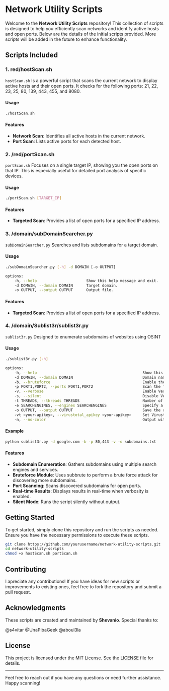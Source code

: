 # Network Utility Scripts

Welcome to the **Network Utility Scripts** repository! This collection of scripts is designed to help you efficiently scan networks and identify active hosts and open ports. Below are the details of the initial scripts provided. More scripts will be added in the future to enhance functionality.

## Scripts Included

### 1. red/hostScan.sh

`hostScan.sh` Is a powerful script that scans the current network to display active hosts and their open ports. It checks for the following ports: 21, 22, 23, 25, 80, 139, 443, 455, and 8080.

#### Usage

```bash
./hostScan.sh
```

#### Features

- **Network Scan**: Identifies all active hosts in the current network.
- **Port Scan**: Lists active ports for each detected host.

### 2. /red/portScan.sh

`portScan.sh` Focuses on a single target IP, showing you the open ports on that IP. This is especially useful for detailed port analysis of specific devices.

#### Usage

```bash
./portScan.sh [TARGET_IP]
```

#### Features

- **Targeted Scan**: Provides a list of open ports for a specified IP address.

### 3. /domain/subDomainSearcher.py

`subDomainSearcher.py` Searches and lists subdomains for a target domain.

#### Usage

```bash
./subDomainSearcher.py [-h] -d DOMAIN [-o OUTPUT]

options:
    -h, --help                      Show this help message and exit.
    -d DOMAIN, --domain DOMAIN      Target domain.
    -o OUTPUT, --output OUTPUT      Output file.
```

#### Features

- **Targeted Scan**: Provides a list of open ports for a specified IP address.

### 4. /domain/Sublist3r/sublist3r.py

`sublist3r.py` Designed to enumerate subdomains of websites using OSINT

#### Usage

```bash
./sublist3r.py [-h] 

options:
    -h, --help                                               Show this help message and exit.
    -d DOMAIN, --domain DOMAIN                               Domain name to enumerate it\'s subdomains. Required=True
    -b, --bruteforce                                         Enable the subbrute bruteforce module. Default=False
    -p PORT1,PORT2, --ports PORT1,PORT2                      Scan the found subdomains against specified tcp ports
    -v, --verbose                                            Enable Verbosity and display results in realtime. Default=False
    -s, --silent                                             Disable Verbosity and run the script silently. Default=False
    -t THREADS, --threads THREADS                            Number of threads to use for subbrute bruteforce. Type=int. Default=30
    -e SEARCHENGINES, --engines SEARCHENGINES                Specify a comma-separated list of search engines
    -o OUTPUT, --output OUTPUT                               Save the results to text file
    -vt <your-apikey>, --virustotal_apikey <your-apikey>     Set Virustotal API Key.
    -n, --no-color                                           Output without color. Default=False
```

#### Example
```bash
python sublist3r.py -d google.com -b -p 80,443 -v -o subdomains.txt
```

#### Features
- **Subdomain Enumeration**: Gathers subdomains using multiple search engines and services.
- **Bruteforce Module**: Uses subbrute to perform a brute force attack for discovering more subdomains.
- **Port Scanning**: Scans discovered subdomains for open ports.
- **Real-time Results**: Displays results in real-time when verbosity is enabled.
- **Silent Mode**: Runs the script silently without output.

## Getting Started

To get started, simply clone this repository and run the scripts as needed. Ensure you have the necessary permissions to execute these scripts.

```bash
git clone https://github.com/yourusername/network-utility-scripts.git
cd network-utility-scripts
chmod +x hostScan.sh portScan.sh
```

## Contributing

I apreciate any contributions! If you have ideas for new scripts or improvements to existing ones, feel free to fork the repository and submit a pull request.

## Acknowledgments

These scripts are created and maintained by **Shevanio**. Special thanks to: 

@s4vitar
@UnaPibaGeek
@aboul3la

## License

This project is licensed under the MIT License. See the [LICENSE](LICENSE) file for details.

---

Feel free to reach out if you have any questions or need further assistance. Happy scanning!
